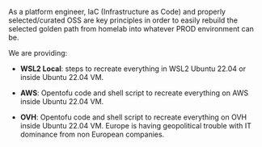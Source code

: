 As a platform engineer, IaC (Infrastructure as Code) and properly selected/curated OSS are key principles in order to easily rebuild the selected golden path from homelab into whatever PROD environment can be.

We are providing:

- **WSL2 Local**: steps to recreate everything in WSL2 Ubuntu 22.04 or inside Ubuntu 22.04 VM.

-  **AWS**: Opentofu code and shell script to recreate everything on AWS inside Ubuntu 22.04 VM.

- **OVH**: Opentofu code and shell script to recreate everything on OVH inside Ubuntu 22.04 VM. Europe is having geopolitical trouble with IT dominance from non European companies.

